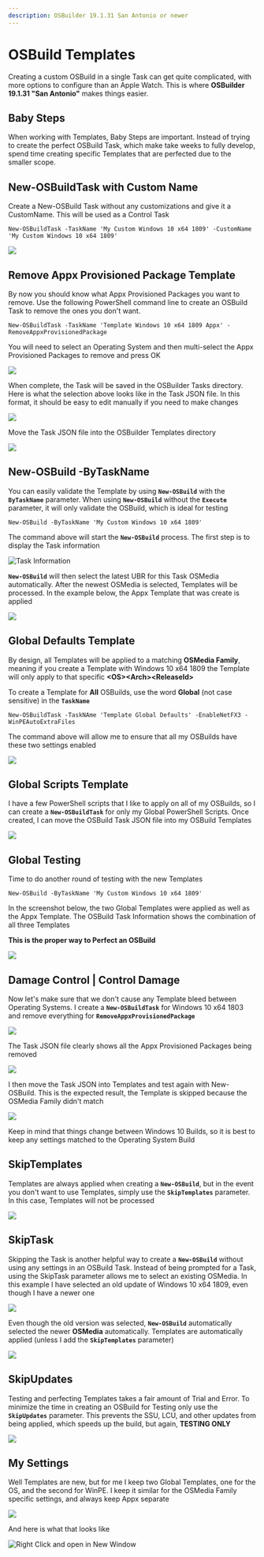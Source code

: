 ```yaml
---
description: OSBuilder 19.1.31 San Antonio or newer
---
```


# OSBuild Templates

Creating a custom OSBuild in a single Task can get quite complicated, with more options to configure than an Apple Watch.  This is where **OSBuilder 19.1.31 "San Antonio"** makes things easier.

## Baby Steps

When working with Templates, Baby Steps are important.  Instead of trying to create the perfect OSBuild Task, which make take weeks to fully develop, spend time creating specific Templates that are perfected due to the smaller scope.

## New-OSBuildTask with Custom Name

Create a New-OSBuild Task without any customizations and give it a CustomName.  This will be used as a Control Task

```text
New-OSBuildTask -TaskName 'My Custom Windows 10 x64 1809' -CustomName 'My Custom Windows 10 x64 1809'
```

![](../../../.gitbook/assets/2019-01-29_15-01-14.png)

## Remove Appx Provisioned Package Template

By now you should know what Appx Provisioned Packages you want to remove.  Use the following PowerShell command line to create an OSBuild Task to remove the ones you don't want.

```text
New-OSBuildTask -TaskName 'Template Windows 10 x64 1809 Appx' -RemoveAppxProvisionedPackage
```

You will need to select an Operating System and then multi-select the Appx Provisioned Packages to remove and press OK

![](../../../.gitbook/assets/2019-01-29_14-52-52.png)

When complete, the Task will be saved in the OSBuilder Tasks directory.  Here is what the selection above looks like in the Task JSON file.  In this format, it should be easy to edit manually if you need to make changes

![](../../../.gitbook/assets/2019-01-29_14-56-26.png)

Move the Task JSON file into the OSBuilder Templates directory

![](../../../.gitbook/assets/2019-01-29_14-57-21.png)

## New-OSBuild -ByTaskName

You can easily validate the Template by using **`New-OSBuild`** with the **`ByTaskName`** parameter.  When using **`New-OSBuild`** without the **`Execute`** parameter, it will only validate the OSBuild, which is ideal for testing

```text
New-OSBuild -ByTaskName 'My Custom Windows 10 x64 1809'
```

The command above will start the **`New-OSBuild`** process.  The first step is to display the Task information

![Task Information](../../../.gitbook/assets/2019-01-29_15-03-41.png)

**`New-OSBuild`** will then select the latest UBR for this Task OSMedia automatically.  After the newest OSMedia is selected, Templates will be processed.  In the example below, the Appx Template that was create is applied

![](../../../.gitbook/assets/2019-01-29_15-04-09.png)

## Global Defaults Template

By design, all Templates will be applied to a matching **OSMedia Family**, meaning if you create a Template with Windows 10 x64 1809 the Template will only apply to that specific **&lt;OS&gt;&lt;Arch&gt;&lt;ReleaseId&gt;**

To create a Template for **All** OSBuilds, use the word **Global** \(not case sensitive\) in the **`TaskName`**

```text
New-OSBuildTask -TaskNAme 'Template Global Defaults' -EnableNetFX3 -WinPEAutoExtraFiles
```

The command above will allow me to ensure that all my OSBuilds have these two settings enabled

![](../../../.gitbook/assets/2019-01-29_15-08-13.png)

## Global Scripts Template

I have a few PowerShell scripts that I like to apply on all of my OSBuilds, so I can create a **`New-OSBuildTask`** for only my Global PowerShell Scripts.  Once created, I can move the OSBuild Task JSON file into my OSBuild Templates

![](../../../.gitbook/assets/2019-01-29_15-10-48.png)

## Global Testing

Time to do another round of testing with the new Templates

```text
New-OSBuild -ByTaskName 'My Custom Windows 10 x64 1809'
```

In the screenshot below, the two Global Templates were applied as well as the Appx Template.  The OSBuild Task Information shows the combination of all three Templates

**This is the proper way to Perfect an OSBuild**

![](../../../.gitbook/assets/2019-01-29_15-12-14.png)

## Damage Control \| Control Damage

Now let's make sure that we don't cause any Template bleed between Operating Systems.  I create a **`New-OSBuildTask`** for Windows 10 x64 1803 and remove everything for **`RemoveAppxProvisionedPackage`**

![](../../../.gitbook/assets/2019-01-29_15-14-15.png)

The Task JSON file clearly shows all the Appx Provisioned Packages being removed

![](../../../.gitbook/assets/2019-01-29_15-15-16.png)

I then move the Task JSON into Templates and test again with New-OSBuild.  This is the expected result, the Template is skipped because the OSMedia Family didn't match

![](../../../.gitbook/assets/2019-01-29_15-16-05.png)

Keep in mind that things change between Windows 10 Builds, so it is best to keep any settings matched to the Operating System Build

## SkipTemplates

Templates are always applied when creating a **`New-OSBuild`**, but in the event you don't want to use Templates, simply use the **`SkipTemplates`** parameter.  In this case, Templates will not be processed

![](../../../.gitbook/assets/2019-01-29_20-57-34.png)

## SkipTask

Skipping the Task is another helpful way to create a **`New-OSBuild`** without using any settings in an OSBuild Task.  Instead of being prompted for a Task, using the SkipTask parameter allows me to select an existing OSMedia.  In this example I have selected an old update of Windows 10 x64 1809, even though I have a newer one

![](../../../.gitbook/assets/2019-01-29_21-03-21.png)

Even though the old version was selected, **`New-OSBuild`** automatically selected the newer **OSMedia** automatically.  Templates are automatically applied \(unless I add the **`SkipTemplates`** parameter\)

![](../../../.gitbook/assets/2019-01-29_21-04-30.png)

## SkipUpdates

Testing and perfecting Templates takes a fair amount of Trial and Error.  To minimize the time in creating an OSBuild for Testing only use the **`SkipUpdates`** parameter.  This prevents the SSU, LCU, and other updates from being applied, which speeds up the build, but again, **TESTING ONLY**

![](../../../.gitbook/assets/2019-01-29_21-10-55.png)

## My Settings

Well Templates are new, but for me I keep two Global Templates, one for the OS, and the second for WinPE.  I keep it similar for the OSMedia Family specific settings, and always keep Appx separate

![](../../../.gitbook/assets/2019-01-29_21-42-33.png)

And here is what that looks like

![Right Click and open in New Window](../../../.gitbook/assets/2019-01-29_21-45-56.png)















